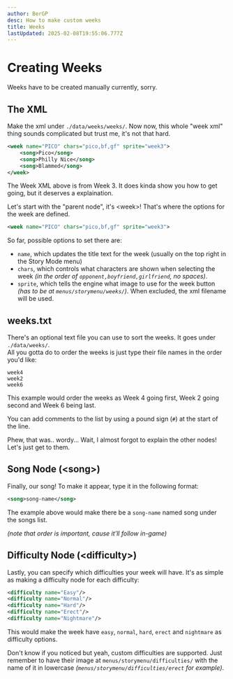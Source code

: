 ```yaml
---
author: BerGP
desc: How to make custom weeks
title: Weeks
lastUpdated: 2025-02-08T19:55:06.777Z
---
```

# Creating Weeks
Weeks have to be created manually currently, sorry.

## <h2 id="week-xml" sidebar="Week.xml">The XML</h2>

Make the xml under ``./data/weeks/weeks/``. Now now, this whole "week xml" thing sounds complicated but trust me, it's not that hard.
```xml
<week name="PICO" chars="pico,bf,gf" sprite="week3">
	<song>Pico</song>
	<song>Philly Nice</song>
	<song>Blammed</song>
</week>
```
The Week XML above is from Week 3. It does kinda show you how to get going, but it deserves a explaination.

Let's start with the "parent node", it's <syntax lang="xml">&lt;week&gt;</syntax>! That's where the options for the week are defined.
```xml
<week name="PICO" chars="pico,bf,gf" sprite="week3">
```

So far, possible options to set there are:
- ``name``, which updates the title text for the week (usually on the top right in the Story Mode menu)
- ``chars``, which controls what characters are shown when selecting the week *(in the order of ``opponent,boyfriend,girlfriend``, no spaces)*.
- ``sprite``, which tells the engine what image to use for the week button *(has to be at ``menus/storymenu/weeks/``)*. When excluded, the xml filename will be used.

## <h2 id="week-sorting" sidebar="Organizing Weeks">weeks.txt</h2>

There's an optional text file you can use to sort the weeks. It goes under ``./data/weeks/``.
<br>All you gotta do to order the weeks is just type their file names in the order you'd like:
```
week4
week2
week6
```
This example would order the weeks as Week 4 going first, Week 2 going second and Week 6 being last.

You can add comments to the list by using a pound sign (``#``) at the start of the line.

Phew, that was.. wordy... Wait, I almost forgot to explain the other nodes! Let's just get to them.

## <h2 id="week-song-node" sidebar="Song Node">Song Node (<syntax lang="xml">&lt;song&gt;</syntax>)</h2>

Finally, our song! To make it appear, type it in the following format:
```xml
<song>song-name</song>
```
The example above would make there be a ``song-name`` named song under the songs list.

*(note that order is important, cause it'll follow in-game)*

## <h2 id="week-diff-node" sidebar="Week Difficulties">Difficulty Node (<syntax lang="xml">&lt;difficulty&gt;</syntax>)</h3>

Lastly, you can specify which difficulties your week will have. It's as simple as making a difficulty node for each difficulty:
```xml
<difficulty name="Easy"/>
<difficulty name="Normal"/>
<difficulty name="Hard"/>
<difficulty name="Erect"/>
<difficulty name="Nightmare"/>
```
This would make the week have ``easy``, ``normal``, ``hard``, ``erect`` and ``nightmare`` as difficulty options.

Don't know if you noticed but yeah, custom difficulties are supported. Just remember to have their image at ``menus/storymenu/difficulties/`` with the name of it in lowercase *(``menus/storymenu/difficulties/erect`` for example)*.